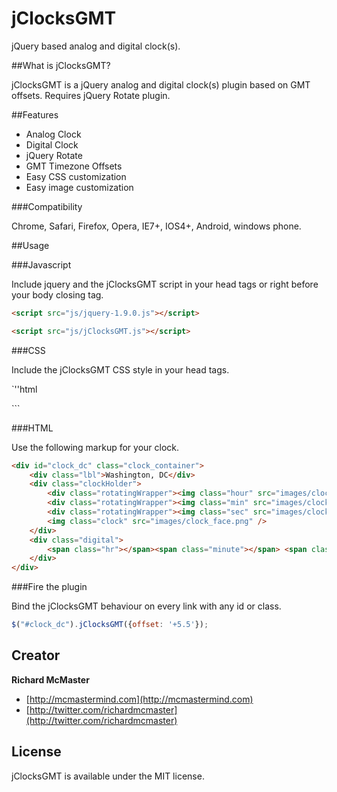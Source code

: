 jClocksGMT
================================

jQuery based analog and digital clock(s).

##What is jClocksGMT?

jClocksGMT is a jQuery analog and digital clock(s) plugin based on GMT offsets. Requires jQuery Rotate plugin.

##Features

- Analog Clock
- Digital Clock
- jQuery Rotate
- GMT Timezone Offsets
- Easy CSS customization
- Easy image customization

###Compatibility

Chrome, Safari, Firefox, Opera, IE7+, IOS4+, Android, windows phone.

##Usage

###Javascript

Include jquery and the jClocksGMT script in your head tags or right before your body closing tag.

```html
<script src="js/jquery-1.9.0.js"></script>
```

```html
<script src="js/jClocksGMT.js"></script>
```

###CSS

Include the jClocksGMT CSS style in your head tags.

`''html 
<link rel="stylesheet" href="css/jClocksGMT.css">
```

###HTML

Use the following markup for your clock.

```html
<div id="clock_dc" class="clock_container">
    <div class="lbl">Washington, DC</div>
    <div class="clockHolder">
        <div class="rotatingWrapper"><img class="hour" src="images/clock_hour.png" /></div>
        <div class="rotatingWrapper"><img class="min" src="images/clock_min.png" /></div>
        <div class="rotatingWrapper"><img class="sec" src="images/clock_sec.png" /></div>
        <img class="clock" src="images/clock_face.png" />
    </div> 
    <div class="digital">
        <span class="hr"></span><span class="minute"></span> <span class="period"></span>
    </div>
</div>
```

###Fire the plugin

Bind the jClocksGMT behaviour on every link with any id or class.

```js
$("#clock_dc").jClocksGMT({offset: '+5.5'});
```

## Creator

**Richard McMaster**

+ [http://mcmastermind.com](http://mcmastermind.com)
+ [http://twitter.com/richardmcmaster](http://twitter.com/richardmcmaster)

## License

jClocksGMT is available under the MIT license.
